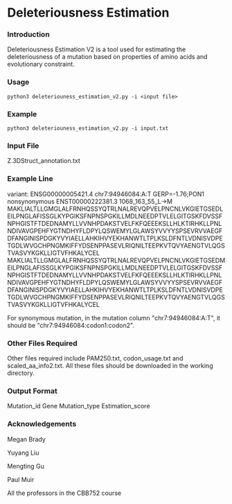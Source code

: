 # Deleteriousness Estimation
### Introduction
Deleteriousness Estimation V2 is a tool used for estimating the deleteriousness of a mutation based on properties of amino acids and evolutionary constraint.

### Usage
`python3 deleteriouness_estimation_v2.py -i <input file>`

### Example
`python3 deleteriouness_estimation_v2.py -i input.txt`

### Input File
Z.3DStruct_annotation.txt

### Example Line
variant: ENSG00000005421.4	chr7:94946084:A:T	GERP=-1.76;PON1	nonsynonymous	ENST00000222381.3	1068_163_55_L->M	MAKLIALTLLGMGLALFRNHQSSYQTRLNALREVQPVELPNCNLVKGIETGSEDLEILPNGLAFISSGLKYPGIKSFNPNSPGKILLMDLNEEDPTVLELGITGSKFDVSSFNPHGISTFTDEDNAMYLLVVNHPDAKSTVELFKFQEEEKSLLHLKTIRHKLLPNLNDIVAVGPEHFYGTNDHYFLDPYLQSWEMYLGLAWSYVVYYSPSEVRVVAEGFDFANGINISPDGKYVYIAELLAHKIHVYEKHANWTLTPLKSLDFNTLVDNISVDPETGDLWVGCHPNGMKIFFYDSENPPASEVLRIQNILTEEPKVTQVYAENGTVLQGSTVASVYKGKLLIGTVFHKALYCEL	MAKLIALTLLGMGLALFRNHQSSYQTRLNALREVQPVELPNCNLVKGIETGSEDMEILPNGLAFISSGLKYPGIKSFNPNSPGKILLMDLNEEDPTVLELGITGSKFDVSSFNPHGISTFTDEDNAMYLLVVNHPDAKSTVELFKFQEEEKSLLHLKTIRHKLLPNLNDIVAVGPEHFYGTNDHYFLDPYLQSWEMYLGLAWSYVVYYSPSEVRVVAEGFDFANGINISPDGKYVYIAELLAHKIHVYEKHANWTLTPLKSLDFNTLVDNISVDPETGDLWVGCHPNGMKIFFYDSENPPASEVLRIQNILTEEPKVTQVYAENGTVLQGSTVASVYKGKLLIGTVFHKALYCEL

For synonymous mutation, in the mutation column "chr7:94946084:A:T", it should be "chr7:94946084:codon1:codon2".

### Other Files Required
Other files required include PAM250.txt, codon_usage.txt and scaled_aa_info2.txt. All these files should be downloaded in the working directory. 

### Output Format
Mutation_id Gene Mutation_type Estimation_score


### Acknowledgements
Megan Brady

Yuyang Liu

Mengting Gu

Paul Muir

All the professors in the CBB752 course

